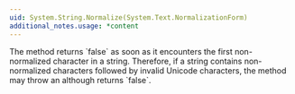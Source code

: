 ```yaml
---
uid: System.String.Normalize(System.Text.NormalizationForm)
additional_notes.usage: *content
---
```


<p>The <xref href="erload:System.String.IsNormalized"></xref> method returns `false` as soon as it encounters the first non-normalized character in a string. Therefore, if a string contains non-normalized characters followed by invalid Unicode characters, the <xref href="erload:System.String.Normalize"></xref> method may throw an <xref href="System.ArgumentException"></xref> although <xref href="erload:System.String.IsNormalized"></xref> returns `false`.</p>


